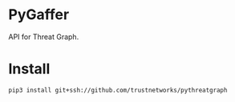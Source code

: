 # PyGaffer

API for Threat Graph.

# Install
`pip3 install git+ssh://github.com/trustnetworks/pythreatgraph`


